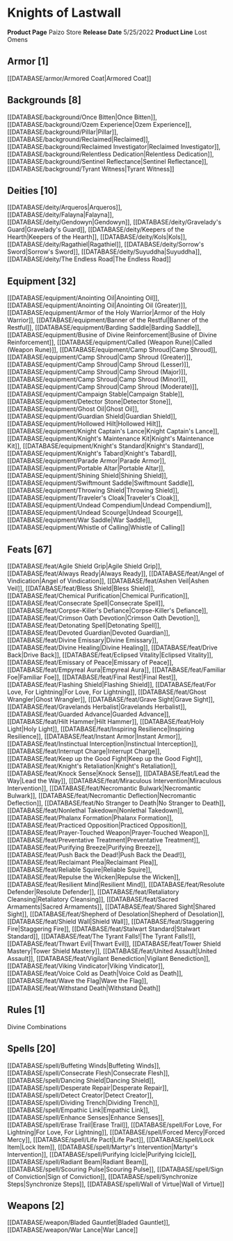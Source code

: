 ﻿---
id: '123'
name: Knights of Lastwall
rarity: Common
type: Source

---
# Knights of Lastwall

**Product Page** Paizo Store
**Release Date** 5/25/2022
**Product Line** Lost Omens

## Armor [1]

[[DATABASE/armor/Armored Coat|Armored Coat]]

## Backgrounds [8]

[[DATABASE/background/Once Bitten|Once Bitten]], [[DATABASE/background/Ozem Experience|Ozem Experience]], [[DATABASE/background/Pillar|Pillar]], [[DATABASE/background/Reclaimed|Reclaimed]], [[DATABASE/background/Reclaimed Investigator|Reclaimed Investigator]], [[DATABASE/background/Relentless Dedication|Relentless Dedication]], [[DATABASE/background/Sentinel Reflectance|Sentinel Reflectance]], [[DATABASE/background/Tyrant Witness|Tyrant Witness]]

## Deities [10]

[[DATABASE/deity/Arqueros|Arqueros]], [[DATABASE/deity/Falayna|Falayna]], [[DATABASE/deity/Gendowyn|Gendowyn]], [[DATABASE/deity/Gravelady's Guard|Gravelady's Guard]], [[DATABASE/deity/Keepers of the Hearth|Keepers of the Hearth]], [[DATABASE/deity/Kols|Kols]], [[DATABASE/deity/Ragathiel|Ragathiel]], [[DATABASE/deity/Sorrow's Sword|Sorrow's Sword]], [[DATABASE/deity/Suyuddha|Suyuddha]], [[DATABASE/deity/The Endless Road|The Endless Road]]

## Equipment [32]

[[DATABASE/equipment/Anointing Oil|Anointing Oil]], [[DATABASE/equipment/Anointing Oil|Anointing Oil (Greater)]], [[DATABASE/equipment/Armor of the Holy Warrior|Armor of the Holy Warrior]], [[DATABASE/equipment/Banner of the Restful|Banner of the Restful]], [[DATABASE/equipment/Barding Saddle|Barding Saddle]], [[DATABASE/equipment/Busine of Divine Reinforcement|Busine of Divine Reinforcement]], [[DATABASE/equipment/Called (Weapon Rune)|Called (Weapon Rune)]], [[DATABASE/equipment/Camp Shroud|Camp Shroud]], [[DATABASE/equipment/Camp Shroud|Camp Shroud (Greater)]], [[DATABASE/equipment/Camp Shroud|Camp Shroud (Lesser)]], [[DATABASE/equipment/Camp Shroud|Camp Shroud (Major)]], [[DATABASE/equipment/Camp Shroud|Camp Shroud (Minor)]], [[DATABASE/equipment/Camp Shroud|Camp Shroud (Moderate)]], [[DATABASE/equipment/Campaign Stable|Campaign Stable]], [[DATABASE/equipment/Detector Stone|Detector Stone]], [[DATABASE/equipment/Ghost Oil|Ghost Oil]], [[DATABASE/equipment/Guardian Shield|Guardian Shield]], [[DATABASE/equipment/Hollowed Hilt|Hollowed Hilt]], [[DATABASE/equipment/Knight Captain's Lance|Knight Captain's Lance]], [[DATABASE/equipment/Knight's Maintenance Kit|Knight's Maintenance Kit]], [[DATABASE/equipment/Knight's Standard|Knight's Standard]], [[DATABASE/equipment/Knight's Tabard|Knight's Tabard]], [[DATABASE/equipment/Parade Armor|Parade Armor]], [[DATABASE/equipment/Portable Altar|Portable Altar]], [[DATABASE/equipment/Shining Shield|Shining Shield]], [[DATABASE/equipment/Swiftmount Saddle|Swiftmount Saddle]], [[DATABASE/equipment/Throwing Shield|Throwing Shield]], [[DATABASE/equipment/Traveler's Cloak|Traveler's Cloak]], [[DATABASE/equipment/Undead Compendium|Undead Compendium]], [[DATABASE/equipment/Undead Scourge|Undead Scourge]], [[DATABASE/equipment/War Saddle|War Saddle]], [[DATABASE/equipment/Whistle of Calling|Whistle of Calling]]

## Feats [67]

[[DATABASE/feat/Agile Shield Grip|Agile Shield Grip]], [[DATABASE/feat/Always Ready|Always Ready]], [[DATABASE/feat/Angel of Vindication|Angel of Vindication]], [[DATABASE/feat/Ashen Veil|Ashen Veil]], [[DATABASE/feat/Bless Shield|Bless Shield]], [[DATABASE/feat/Chemical Purification|Chemical Purification]], [[DATABASE/feat/Consecrate Spell|Consecrate Spell]], [[DATABASE/feat/Corpse-Killer's Defiance|Corpse-Killer's Defiance]], [[DATABASE/feat/Crimson Oath Devotion|Crimson Oath Devotion]], [[DATABASE/feat/Detonating Spell|Detonating Spell]], [[DATABASE/feat/Devoted Guardian|Devoted Guardian]], [[DATABASE/feat/Divine Emissary|Divine Emissary]], [[DATABASE/feat/Divine Healing|Divine Healing]], [[DATABASE/feat/Drive Back|Drive Back]], [[DATABASE/feat/Eclipsed Vitality|Eclipsed Vitality]], [[DATABASE/feat/Emissary of Peace|Emissary of Peace]], [[DATABASE/feat/Empyreal Aura|Empyreal Aura]], [[DATABASE/feat/Familiar Foe|Familiar Foe]], [[DATABASE/feat/Final Rest|Final Rest]], [[DATABASE/feat/Flashing Shield|Flashing Shield]], [[DATABASE/feat/For Love, For Lightning|For Love, For Lightning]], [[DATABASE/feat/Ghost Wrangler|Ghost Wrangler]], [[DATABASE/feat/Grave Sight|Grave Sight]], [[DATABASE/feat/Gravelands Herbalist|Gravelands Herbalist]], [[DATABASE/feat/Guarded Advance|Guarded Advance]], [[DATABASE/feat/Hilt Hammer|Hilt Hammer]], [[DATABASE/feat/Holy Light|Holy Light]], [[DATABASE/feat/Inspiring Resilience|Inspiring Resilience]], [[DATABASE/feat/Instant Armor|Instant Armor]], [[DATABASE/feat/Instinctual Interception|Instinctual Interception]], [[DATABASE/feat/Interrupt Charge|Interrupt Charge]], [[DATABASE/feat/Keep up the Good Fight|Keep up the Good Fight]], [[DATABASE/feat/Knight's Retaliation|Knight's Retaliation]], [[DATABASE/feat/Knock Sense|Knock Sense]], [[DATABASE/feat/Lead the Way|Lead the Way]], [[DATABASE/feat/Miraculous Intervention|Miraculous Intervention]], [[DATABASE/feat/Necromantic Bulwark|Necromantic Bulwark]], [[DATABASE/feat/Necromantic Deflection|Necromantic Deflection]], [[DATABASE/feat/No Stranger to Death|No Stranger to Death]], [[DATABASE/feat/Nonlethal Takedown|Nonlethal Takedown]], [[DATABASE/feat/Phalanx Formation|Phalanx Formation]], [[DATABASE/feat/Practiced Opposition|Practiced Opposition]], [[DATABASE/feat/Prayer-Touched Weapon|Prayer-Touched Weapon]], [[DATABASE/feat/Preventative Treatment|Preventative Treatment]], [[DATABASE/feat/Purifying Breeze|Purifying Breeze]], [[DATABASE/feat/Push Back the Dead!|Push Back the Dead!]], [[DATABASE/feat/Reclaimant Plea|Reclaimant Plea]], [[DATABASE/feat/Reliable Squire|Reliable Squire]], [[DATABASE/feat/Repulse the Wicken|Repulse the Wicken]], [[DATABASE/feat/Resilient Mind|Resilient Mind]], [[DATABASE/feat/Resolute Defender|Resolute Defender]], [[DATABASE/feat/Retaliatory Cleansing|Retaliatory Cleansing]], [[DATABASE/feat/Sacred Armaments|Sacred Armaments]], [[DATABASE/feat/Shared Sight|Shared Sight]], [[DATABASE/feat/Shepherd of Desolation|Shepherd of Desolation]], [[DATABASE/feat/Shield Wall|Shield Wall]], [[DATABASE/feat/Staggering Fire|Staggering Fire]], [[DATABASE/feat/Stalwart Standard|Stalwart Standard]], [[DATABASE/feat/The Tyrant Falls!|The Tyrant Falls!]], [[DATABASE/feat/Thwart Evil|Thwart Evil]], [[DATABASE/feat/Tower Shield Mastery|Tower Shield Mastery]], [[DATABASE/feat/United Assault|United Assault]], [[DATABASE/feat/Vigilant Benediction|Vigilant Benediction]], [[DATABASE/feat/Viking Vindicator|Viking Vindicator]], [[DATABASE/feat/Voice Cold as Death|Voice Cold as Death]], [[DATABASE/feat/Wave the Flag|Wave the Flag]], [[DATABASE/feat/Withstand Death|Withstand Death]]

## Rules [1]

Divine Combinations

## Spells [20]

[[DATABASE/spell/Buffeting Winds|Buffeting Winds]], [[DATABASE/spell/Consecrate Flesh|Consecrate Flesh]], [[DATABASE/spell/Dancing Shield|Dancing Shield]], [[DATABASE/spell/Desperate Repair|Desperate Repair]], [[DATABASE/spell/Detect Creator|Detect Creator]], [[DATABASE/spell/Dividing Trench|Dividing Trench]], [[DATABASE/spell/Empathic Link|Empathic Link]], [[DATABASE/spell/Enhance Senses|Enhance Senses]], [[DATABASE/spell/Erase Trail|Erase Trail]], [[DATABASE/spell/For Love, For Lightning|For Love, For Lightning]], [[DATABASE/spell/Forced Mercy|Forced Mercy]], [[DATABASE/spell/Life Pact|Life Pact]], [[DATABASE/spell/Lock Item|Lock Item]], [[DATABASE/spell/Martyr's Intervention|Martyr's Intervention]], [[DATABASE/spell/Purifying Icicle|Purifying Icicle]], [[DATABASE/spell/Radiant Beam|Radiant Beam]], [[DATABASE/spell/Scouring Pulse|Scouring Pulse]], [[DATABASE/spell/Sign of Conviction|Sign of Conviction]], [[DATABASE/spell/Synchronize Steps|Synchronize Steps]], [[DATABASE/spell/Wall of Virtue|Wall of Virtue]]

## Weapons [2]

[[DATABASE/weapon/Bladed Gauntlet|Bladed Gauntlet]], [[DATABASE/weapon/War Lance|War Lance]]